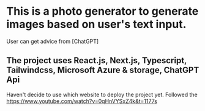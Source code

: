 # This is a photo generator to generate images based on user's text input. 
User can get advice from [ChatGPT]
## The project uses React.js, Next.js, Typescript, Tailwindcss, Microsoft Azure & storage, ChatGPT Api

Haven't decide to use which website to deploy the project yet.
Followed the https://www.youtube.com/watch?v=0qHnVYSxZ4k&t=1177s
